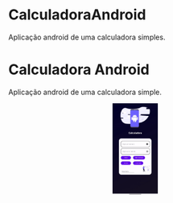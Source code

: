 # CalculadoraAndroid
Aplicação android de uma calculadora simples.

# Calculadora Android
Aplicação android de uma calculadora simple.


 <p align="center">
  <img width="90px" src= "gifs/gifAndroid.gif">
 </p>      
       
